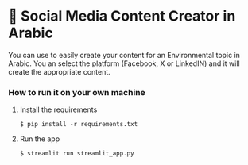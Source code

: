 # 🎈 Social Media Content Creator in Arabic

You can use to easily create your content for an Environmental topic in Arabic.
You an select the platform (Facebook, X or LinkedIN) and it will create the appropriate content.

### How to run it on your own machine

1. Install the requirements

   ```
   $ pip install -r requirements.txt
   ```

2. Run the app

   ```
   $ streamlit run streamlit_app.py
   ```
